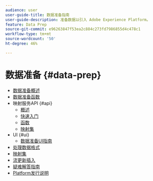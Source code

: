```yaml
---
audience: user
user-guide-title: 数据准备指南
user-guide-description: 准备数据以引入 Adobe Experience Platform。
feature: Data Prep
source-git-commit: e96263847f53ea2c884c273fd7986855d4c478c1
workflow-type: tm+mt
source-wordcount: '50'
ht-degree: 46%

---
```



# 数据准备 {#data-prep}

- [数据准备概述](home.md)
- [数据准备函数](functions.md)
- 映射服务API {#api}
   - [概述](./api/overview.md)
   - [快速入门](./api/getting-started.md)
   - [函数](./api/functions.md)
   - [映射集](./api/mapping-set.md)
- UI {#ui}
   - [数据准备UI指南](./ui/mapping.md)
- [处理数据格式](./data-handling.md)
- [映射集](mapping-set.md)
- [流更新插入](upserts.md)
- [疑难解答指南](troubleshooting-guide.md)
- [Platform发行说明](https://www.adobe.com/go/platform-release-notes_cn)
